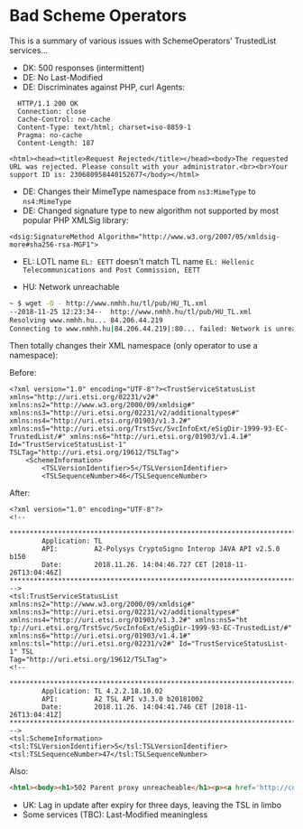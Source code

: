 # Bad Scheme Operators

This is a summary of various issues with SchemeOperators' TrustedList
services...

- DK: 500 responses (intermittent)
- DE: No Last-Modified
- DE: Discriminates against PHP, curl Agents:

```http
  HTTP/1.1 200 OK
  Connection: close
  Cache-Control: no-cache
  Content-Type: text/html; charset=iso-8859-1
  Pragma: no-cache
  Content-Length: 187

<html><head><title>Request Rejected</title></head><body>The requested URL was rejected. Please consult with your administrator.<br><br>Your support ID is: 230680958440152677</body></html>
```

- DE: Changes their MimeType namespace from ``ns3:MimeType`` to ``ns4:MimeType``
- DE: Changed signature type to new algorithm not supported by most popular PHP XMLSig library:

```
<dsig:SignatureMethod Algorithm="http://www.w3.org/2007/05/xmldsig-more#sha256-rsa-MGF1">
```

- EL: LOTL name `EL: EETT` doesn't match TL name `EL: Hellenic Telecommunications and Post Commission, EETT`

- HU: Network unreachable

```sh
~ $ wget -O - http://www.nmhh.hu/tl/pub/HU_TL.xml
--2018-11-25 12:23:34--  http://www.nmhh.hu/tl/pub/HU_TL.xml
Resolving www.nmhh.hu... 84.206.44.219
Connecting to www.nmhh.hu|84.206.44.219|:80... failed: Network is unreachable.
```

Then totally changes their XML namespace (only operator to use a namespace):

Before:

```
<?xml version="1.0" encoding="UTF-8"?><TrustServiceStatusList xmlns="http://uri.etsi.org/02231/v2#" xmlns:ns2="http://www.w3.org/2000/09/xmldsig#" xmlns:ns3="http://uri.etsi.org/02231/v2/additionaltypes#" xmlns:ns4="http://uri.etsi.org/01903/v1.3.2#" xmlns:ns5="http://uri.etsi.org/TrstSvc/SvcInfoExt/eSigDir-1999-93-EC-TrustedList/#" xmlns:ns6="http://uri.etsi.org/01903/v1.4.1#" Id="TrustServiceStatusList-1" TSLTag="http://uri.etsi.org/19612/TSLTag">
    <SchemeInformation>
        <TSLVersionIdentifier>5</TSLVersionIdentifier>
        <TSLSequenceNumber>46</TSLSequenceNumber>
```

After:
```
<?xml version="1.0" encoding="UTF-8"?>
<!--

*******************************************************************************
        Application: TL
        API:         A2-Polysys CryptoSigno Interop JAVA API v2.5.0 b150
        Date:        2018.11.26. 14:04:46.727 CET [2018-11-26T13:04:46Z]
*******************************************************************************
-->
<tsl:TrustServiceStatusList xmlns:ns2="http://www.w3.org/2000/09/xmldsig#" xmlns:ns3="http://uri.etsi.org/02231/v2/additionaltypes#" xmlns:ns4="http://uri.etsi.org/01903/v1.3.2#" xmlns:ns5="ht
tp://uri.etsi.org/TrstSvc/SvcInfoExt/eSigDir-1999-93-EC-TrustedList/#" xmlns:ns6="http://uri.etsi.org/01903/v1.4.1#" xmlns:tsl="http://uri.etsi.org/02231/v2#" Id="TrustServiceStatusList-1" TSL
Tag="http://uri.etsi.org/19612/TSLTag">
<!--

*******************************************************************************
        Application: TL 4.2.2.18.10.02
        API:         A2 TSL API v3.3.0 b20181002
        Date:        2018.11.26. 14:04:41.746 CET [2018-11-26T13:04:41Z]
*******************************************************************************
-->
<tsl:SchemeInformation>
<tsl:TSLVersionIdentifier>5</tsl:TSLVersionIdentifier>
<tsl:TSLSequenceNumber>47</tsl:TSLSequenceNumber>
```


  Also:

```html
<html><body><h1>502 Parent proxy unreacheable</h1><p><a href='http://cntlm.sf.net/'>Cntlm</a> proxy failed to complete the request.</p></body></html>
```
- UK: Lag in update after expiry for three days, leaving the TSL in limbo
- Some services (TBC): Last-Modified meaningless
